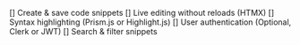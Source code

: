 [] Create & save code snippets
[] Live editing without reloads (HTMX)
[] Syntax highlighting (Prism.js or Highlight.js)
[] User authentication (Optional, Clerk or JWT)
[] Search & filter snippets

